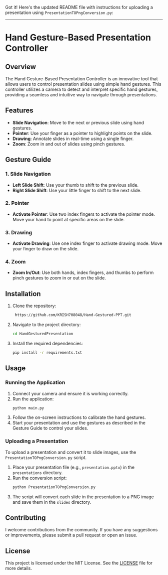 Got it! Here's the updated README file with instructions for uploading a presentation using `PresentationTOPngConversion.py`:

---

# Hand Gesture-Based Presentation Controller

## Overview

The Hand Gesture-Based Presentation Controller is an innovative tool that allows users to control presentation slides using simple hand gestures. This controller utilizes a camera to detect and interpret specific hand gestures, providing a seamless and intuitive way to navigate through presentations.

## Features

- **Slide Navigation**: Move to the next or previous slide using hand gestures.
- **Pointer**: Use your finger as a pointer to highlight points on the slide.
- **Drawing**: Annotate slides in real-time using a single finger.
- **Zoom**: Zoom in and out of slides using pinch gestures.

## Gesture Guide

### 1. Slide Navigation
- **Left Slide Shift**: Use your thumb to shift to the previous slide.
- **Right Slide Shift**: Use your little finger to shift to the next slide.

### 2. Pointer
- **Activate Pointer**: Use two index fingers to activate the pointer mode. Move your hand to point at specific areas on the slide.

### 3. Drawing
- **Activate Drawing**: Use one index finger to activate drawing mode. Move your finger to draw on the slide.

### 4. Zoom
- **Zoom In/Out**: Use both hands, index fingers, and thumbs to perform pinch gestures to zoom in or out on the slide.

## Installation

1. Clone the repository:
   ```bash
    https://github.com/KRISH708048/Hand-Gestured-PPT.git
    ```
2. Navigate to the project directory:
   ```bash
   cd HandGesturedPresentation
   ```
3. Install the required dependencies:
   ```bash
   pip install -r requirements.txt
   ```

## Usage

### Running the Application

1. Connect your camera and ensure it is working correctly.
2. Run the application:
   ```bash
   python main.py
   ```
3. Follow the on-screen instructions to calibrate the hand gestures.
4. Start your presentation and use the gestures as described in the Gesture Guide to control your slides.

### Uploading a Presentation

To upload a presentation and convert it to slide images, use the `PresentationTOPngConversion.py` script.

1. Place your presentation file (e.g., `presentation.pptx`) in the `presentations` directory.
2. Run the conversion script:
   ```bash
   python PresentationTOPngConversion.py 
   ```
3. The script will convert each slide in the presentation to a PNG image and save them in the `slides` directory.

## Contributing

I welcome contributions from the community. If you have any suggestions or improvements, please submit a pull request or open an issue.

## License

This project is licensed under the MIT License. See the [LICENSE](LICENSE) file for more details.
